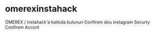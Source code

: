 # omerexinstahack
ÖMEREX / instahack'a katkıda bulunun
Confirem dou instagram
Securty Confirem Accont
